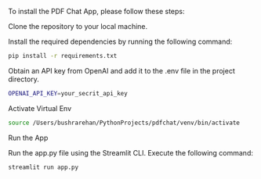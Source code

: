 To install the PDF Chat App, please follow these steps:

Clone the repository to your local machine.

Install the required dependencies by running the following command:
```bash
pip install -r requirements.txt
```

Obtain an API key from OpenAI and add it to the .env file in the project directory.
```bash
OPENAI_API_KEY=your_secrit_api_key
```

Activate Virtual Env
```bash
source /Users/bushrarehan/PythonProjects/pdfchat/venv/bin/activate
```

Run the App

Run the app.py file using the Streamlit CLI. Execute the following command:
```bash
streamlit run app.py
```